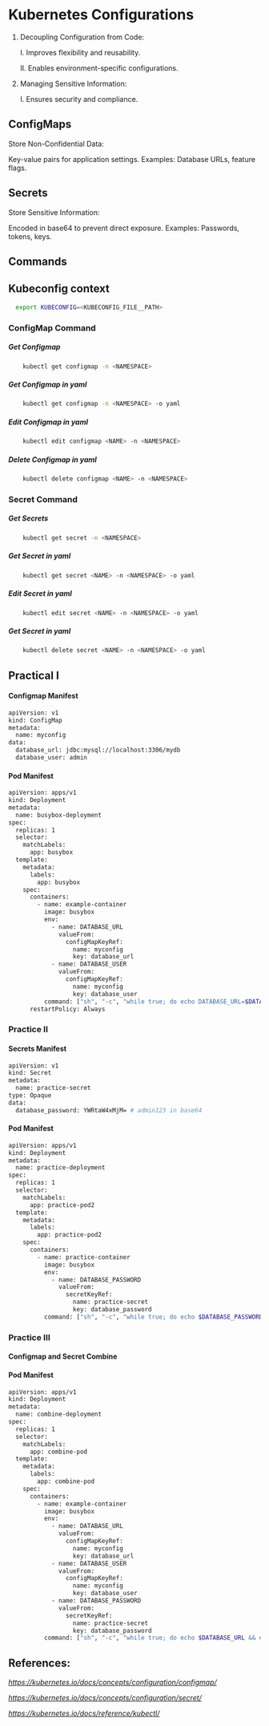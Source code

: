 # Kubernetes Configurations

1. Decoupling Configuration from Code:

    I. Improves flexibility and reusability.

    II. Enables environment-specific configurations.

2. Managing Sensitive Information:

    I. Ensures security and compliance.

## ConfigMaps
Store Non-Confidential Data:

Key-value pairs for application settings.
Examples: Database URLs, feature flags.

## Secrets
Store Sensitive Information:

Encoded in base64 to prevent direct exposure.
Examples: Passwords, tokens, keys.

## Commands

## Kubeconfig context
```bash
  export KUBECONFIG=<KUBECONFIG_FILE__PATH>

```

### ConfigMap Command

##### Get Configmap
```bash
    kubectl get configmap -n <NAMESPACE>
```
##### Get Configmap in yaml
```bash
    kubectl get configmap -n <NAMESPACE> -o yaml
```
##### Edit Configmap in yaml
```bash
    kubectl edit configmap <NAME> -n <NAMESPACE>
```

##### Delete Configmap in yaml
```bash
    kubectl delete configmap <NAME> -n <NAMESPACE>
```

### Secret Command

##### Get Secrets
```bash
    kubectl get secret -n <NAMESPACE>
```
##### Get Secret in yaml
```bash
    kubectl get secret <NAME> -n <NAMESPACE> -o yaml
```
##### Edit Secret in yaml
```bash
    kubectl edit secret <NAME> -n <NAMESPACE> -o yaml
```

##### Get Secret in yaml
```bash
    kubectl delete secret <NAME> -n <NAMESPACE> -o yaml
```

## Practical I

#### Configmap Manifest

```bash
apiVersion: v1
kind: ConfigMap
metadata:
  name: myconfig
data:
  database_url: jdbc:mysql://localhost:3306/mydb
  database_user: admin

```
#### Pod Manifest 
```bash
apiVersion: apps/v1
kind: Deployment
metadata:
  name: busybox-deployment
spec:
  replicas: 1
  selector:
    matchLabels:
      app: busybox
  template:
    metadata:
      labels:
        app: busybox
    spec:
      containers:
        - name: example-container
          image: busybox
          env:
            - name: DATABASE_URL
              valueFrom:
                configMapKeyRef:
                  name: myconfig
                  key: database_url
            - name: DATABASE_USER
              valueFrom:
                configMapKeyRef:
                  name: myconfig
                  key: database_user
          command: ["sh", "-c", "while true; do echo DATABASE_URL=$DATABASE_URL; echo DATABASE_USER=$DATABASE_USER; echo DATABASE_PASSWORD=$DATABASE_PASSWORD; sleep 3600; done"]
      restartPolicy: Always


```

### Practice II

#### Secrets Manifest
```bash
apiVersion: v1
kind: Secret
metadata:
  name: practice-secret
type: Opaque
data:
  database_password: YWRtaW4xMjM= # admin123 in base64

```

#### Pod Manifest
```bash
apiVersion: apps/v1
kind: Deployment
metadata:
  name: practice-deployment
spec:
  replicas: 1
  selector:
    matchLabels:
      app: practice-pod2
  template:
    metadata:
      labels:
        app: practice-pod2
    spec:
      containers:
        - name: practice-container
          image: busybox
          env:
            - name: DATABASE_PASSWORD
              valueFrom:
                secretKeyRef:
                  name: practice-secret
                  key: database_password
          command: ["sh", "-c", "while true; do echo $DATABASE_PASSWORD; sleep 3600; done"]
```

### Practice III

#### Configmap and Secret Combine

#### Pod Manifest
```bash
apiVersion: apps/v1
kind: Deployment
metadata:
  name: combine-deployment
spec:
  replicas: 1
  selector:
    matchLabels:
      app: combine-pod
  template:
    metadata:
      labels:
        app: combine-pod
    spec:
      containers:
        - name: example-container
          image: busybox
          env:
            - name: DATABASE_URL
              valueFrom:
                configMapKeyRef:
                  name: myconfig
                  key: database_url
            - name: DATABASE_USER
              valueFrom:
                configMapKeyRef:
                  name: myconfig
                  key: database_user
            - name: DATABASE_PASSWORD
              valueFrom:
                secretKeyRef:
                  name: practice-secret
                  key: database_password
          command: ["sh", "-c", "while true; do echo $DATABASE_URL && echo $DATABASE_USER && echo $DATABASE_PASSWORD; sleep 3600; done"]


```


## References:
  
*https://kubernetes.io/docs/concepts/configuration/configmap/*

*https://kubernetes.io/docs/concepts/configuration/secret/*

*https://kubernetes.io/docs/reference/kubectl/*